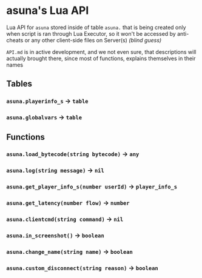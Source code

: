 # asuna's Lua API
Lua API for `asuna` stored inside of table `asuna.` that is being created only when script is ran through Lua Executor, so it won't be accessed by anti-cheats or any other client-side files on Server(s) *(blind guess)*

`API.md` is in active development, and we not even sure, that descriptions will actually brought there, since most of functions, explains themselves in their names

## Tables
### `asuna.playerinfo_s` -> `table`
### `asuna.globalvars` -> `table`

## Functions
### `asuna.load_bytecode(string bytecode)` -> `any`
### `asuna.log(string message)` -> `nil`
### `asuna.get_player_info_s(number userId)` -> `player_info_s`
### `asuna.get_latency(number flow)` -> `number`
### `asuna.clientcmd(string command)` -> `nil`
### `asuna.in_screenshot()` -> `boolean`
### `asuna.change_name(string name)` -> `boolean`
### `asuna.custom_disconnect(string reason)` -> `boolean`